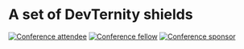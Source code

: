 # A set of DevTernity shields
[![Conference attendee](https://devternity.com/shields/attending.svg)](https://devternity.com)
[![Conference fellow](https://devternity.com/shields/fellow.svg)](https://devternity.com)
[![Conference sponsor](https://devternity.com/shields/sponsor.svg)](https://devternity.com)

